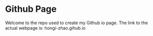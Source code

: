 # Github Page

Welcome to the repo used to create my Github io page. The link to the actual webpage is: hongi-zhao.gihub.io


